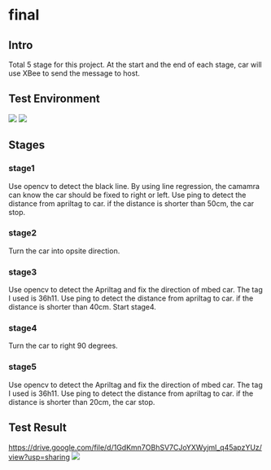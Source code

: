 # final
## Intro 
Total 5 stage for this project. At the start and the end of each stage, car will use XBee to send the message to host.

## Test Environment
![](https://i.imgur.com/MtEoNIc.jpg)
![](https://i.imgur.com/DW1Cac4.jpg)


## Stages
### stage1
Use opencv to detect the black line. By using line regression, the camamra can know the car should be fixed to right or left.
Use ping to detect the distance from apriltag to car. if the distance is shorter than 50cm, the car stop.

### stage2
Turn the car into opsite direction.

### stage3 
Use opencv to detect the Apriltag and fix the direction of mbed car. The tag I used is 36h11. 
Use ping to detect the distance from apriltag to car. if the distance is shorter than 40cm. Start stage4.

### stage4
Turn the car to right 90 degrees.

### stage5
Use opencv to detect the Apriltag and fix the direction of mbed car. The tag I used is 36h11. 
Use ping to detect the distance from apriltag to car. if the distance is shorter than 20cm, the car stop.

## Test Result
https://drive.google.com/file/d/1GdKmn7OBhSV7CJoYXWyjml_q45apzYUz/view?usp=sharing
![](https://i.imgur.com/jHPVyQh.jpg)
